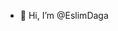 - 👋 Hi, I’m @EslimDaga
<!---
- 👀 I’m interested in ...
- 🌱 I’m currently learning ...
- 💞️ I’m looking to collaborate on ...
- 📫 How to reach me ...
--->

<!---
EslimDaga/EslimDaga is a ✨ special ✨ repository because its `README.md` (this file) appears on your GitHub profile.
You can click the Preview link to take a look at your changes.
--->
